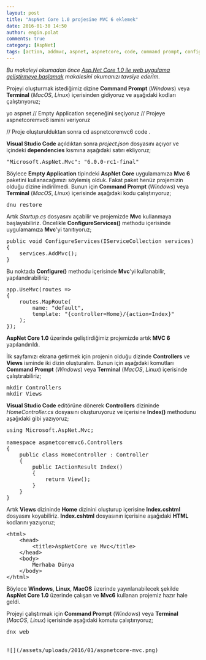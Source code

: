 ```yaml
---
layout: post
title: "AspNet Core 1.0 projesine MVC 6 eklemek"
date: 2016-01-30 14:50
author: engin.polat
comments: true
category: [AspNet]
tags: [action, addmvc, aspnet, aspnetcore, code, command prompt, configure, configureservices, controller, dependencies, dnu, dnx, html, iactionresult, linux, macos, maproute, mvc, restore, startup.cs, terminal, usemvc, view, visual studio code, web, windows, yeoman]
---
```

*Bu makaleyi okumadan önce <a href="http://www.enginpolat.com/asp-net-core-1-0-ile-web-uygulama-gelistirmeye-baslamak/" target="_blank">Asp.Net Core 1.0 ile web uygulama geliştirmeye başlamak</a> makalesini okumanızı tavsiye ederim.*

Projeyi oluşturmak istediğimiz dizine **Command Prompt** (*Windows*) veya **Terminal** (*MacOS*, *Linux*) içerisinden gidiyoruz ve aşağıdaki kodları çalıştırıyoruz;



yo aspnet
// Empty Application seçeneğini seçiyoruz
// Projeye aspnetcoremvc6 ismini veriyoruz

// Proje oluşturulduktan sonra
cd aspnetcoremvc6
code .</pre>

**Visual Studio Code** açıldıktan sonra *project.json* dosyasını açıyor ve içindeki **dependencies** kısmına aşağıdaki satırı ekliyoruz;

<pre class="brush:csharp">"Microsoft.AspNet.Mvc": "6.0.0-rc1-final"</pre>

Böylece **Empty Application** tipindeki **AspNet Core** uygulamamıza **Mvc 6** paketini kullanacağımızı söylemiş olduk. Fakat paket henüz projemizin olduğu dizine indirilmedi. Bunun için **Command Prompt** (*Windows*) veya **Terminal** (*MacOS*, *Linux*) içerisinde aşağıdaki kodu çalıştırıyoruz;

<pre class="brush:csharp">dnu restore</pre>

Artık *Startup.cs* dosyasını açabilir ve projemizde **Mvc** kullanmaya başlayabiliriz. Öncelikle **ConfigureServices()** methodu içerisinde uygulamamıza **Mvc**'yi tanıtıyoruz;

<pre class="brush:csharp">public void ConfigureServices(IServiceCollection services)
{
    services.AddMvc();
}</pre>

Bu noktada **Configure()** methodu içerisinde **Mvc**'yi kullanabilir, yapılandırabiliriz;

<pre class="brush:csharp">app.UseMvc(routes =>
{
    routes.MapRoute(
        name: "default",
        template: "{controller=Home}/{action=Index}"
    );
});</pre>

**AspNet Core 1.0** üzerinde geliştirdiğimiz projemizde artık **MVC 6** yapılandırıldı.

İlk sayfamızı ekrana getirmek için projenin olduğu dizinde **Controllers** ve **Views** isminde iki dizin oluşturalım. Bunun için aşağıdaki komutları **Command Prompt** (*Windows*) veya **Terminal** (*MacOS*, *Linux*) içerisinde çalıştırabiliriz;

<pre class="brush:csharp">mkdir Controllers
mkdir Views</pre>

**Visual Studio Code** editörüne dönerek **Controllers** dizininde *HomeController.cs* dosyasını oluşturuyoruz ve içerisine **Index()** methodunu aşağıdaki gibi yazıyoruz;

<pre class="brush:csharp">using Microsoft.AspNet.Mvc;

namespace aspnetcoremvc6.Controllers
{
    public class HomeController : Controller
    {
        public IActionResult Index()
        {
            return View();
        }
    }
}</pre>

Artık **Views** dizininde **Home** dizinini oluşturup içerisine **Index.cshtml** dosyasını koyabiliriz. **Index.cshtml** dosyasının içerisine aşağıdaki **HTML** kodlarını yazıyoruz;

<pre class="brush:xml">&lt;html&gt;
    &lt;head&gt;
        &lt;title&gt;AspNetCore ve Mvc&lt;/title&gt;
    &lt;/head&gt;
    &lt;body&gt;
        Merhaba Dünya
    &lt;/body&gt;
&lt;/html&gt;</pre>

Böylece **Windows**, **Linux**, **MacOS** üzerinde yayınlanabilecek şekilde **AspNet Core 1.0** üzerinde çalışan ve **Mvc6** kullanan projemiz hazır hale geldi.

Projeyi çalıştırmak için **Command Prompt** (*Windows*) veya **Terminal** (*MacOS*, *Linux*) içerisinde aşağıdaki komutu çalıştırıyoruz;

<pre class="brush:csharp">dnx web


![](/assets/uploads/2016/01/aspnetcore-mvc.png)

